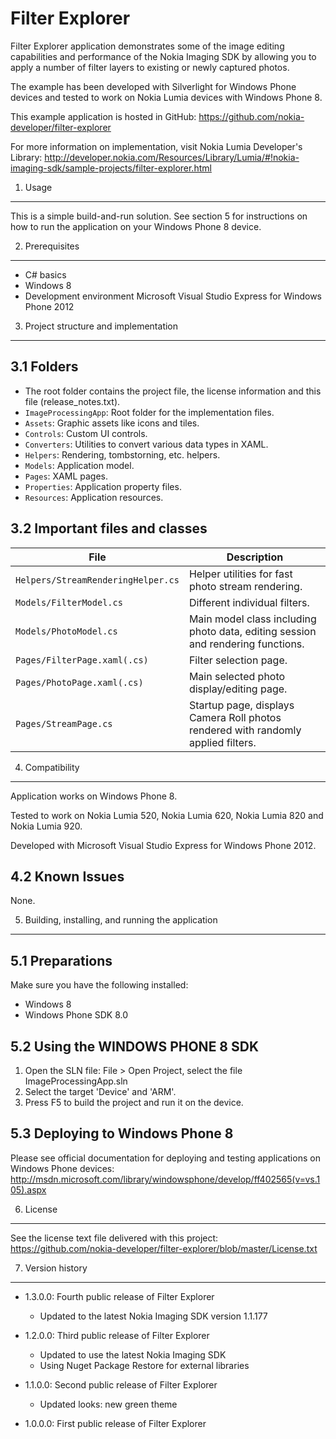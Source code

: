 Filter Explorer
===============

Filter Explorer application demonstrates some of the image editing capabilities
and performance of the Nokia Imaging SDK by allowing you to apply a number of
filter layers to existing or newly captured photos.

The example has been developed with Silverlight for Windows Phone devices
and tested to work on Nokia Lumia devices with Windows Phone 8.

This example application is hosted in GitHub:
https://github.com/nokia-developer/filter-explorer

For more information on implementation, visit Nokia Lumia
Developer's Library:
http://developer.nokia.com/Resources/Library/Lumia/#!nokia-imaging-sdk/sample-projects/filter-explorer.html


1. Usage
-------------------------------------------------------------------------------

This is a simple build-and-run solution. See section 5 for instructions on how
to run the application on your Windows Phone 8 device.


2. Prerequisites
-------------------------------------------------------------------------------

* C# basics
* Windows 8
* Development environment Microsoft Visual Studio Express for Windows Phone 2012


3. Project structure and implementation
-------------------------------------------------------------------------------

3.1 Folders
-----------

* The root folder contains the project file, the license information and this
  file (release_notes.txt).
* `ImageProcessingApp`: Root folder for the implementation files.  
 * `Assets`: Graphic assets like icons and tiles.
 * `Controls`: Custom UI controls.
 * `Converters`: Utilities to convert various data types in XAML.
 * `Helpers`: Rendering, tombstorning, etc. helpers.
 * `Models`: Application model.
 * `Pages`: XAML pages.
 * `Properties`: Application property files.
 * `Resources`: Application resources.


3.2 Important files and classes
-------------------------------

| File | Description |
| ---- | ----------- |
| `Helpers/StreamRenderingHelper.cs` | Helper utilities for fast photo stream rendering. |
| `Models/FilterModel.cs` | Different individual filters. |
| `Models/PhotoModel.cs` | Main model class including photo data, editing session and rendering functions. |
| `Pages/FilterPage.xaml(.cs)` | Filter selection page. |
| `Pages/PhotoPage.xaml(.cs)` | Main selected photo display/editing page. |
| `Pages/StreamPage.cs` | Startup page, displays Camera Roll photos rendered with randomly applied filters. |


4. Compatibility
-------------------------------------------------------------------------------

Application works on Windows Phone 8.

Tested to work on Nokia Lumia 520, Nokia Lumia 620, Nokia Lumia 820 and Nokia
Lumia 920.

Developed with Microsoft Visual Studio Express for Windows Phone 2012.


4.2 Known Issues
----------------

None.


5. Building, installing, and running the application
-------------------------------------------------------------------------------

5.1 Preparations
----------------

Make sure you have the following installed:
 * Windows 8
 * Windows Phone SDK 8.0

5.2 Using the WINDOWS PHONE 8 SDK
---------------------------------

1. Open the SLN file:
   File > Open Project, select the file ImageProcessingApp.sln
2. Select the target 'Device' and 'ARM'.
3. Press F5 to build the project and run it on the device.

5.3 Deploying to Windows Phone 8
--------------------------------

Please see official documentation for deploying and testing applications on
Windows Phone devices:
http://msdn.microsoft.com/library/windowsphone/develop/ff402565(v=vs.105).aspx


6. License
-------------------------------------------------------------------------------

See the license text file delivered with this project:
https://github.com/nokia-developer/filter-explorer/blob/master/License.txt


7. Version history
-------------------------------------------------------------------------------

* 1.3.0.0: Fourth public release of Filter Explorer
  - Updated to the latest Nokia Imaging SDK version 1.1.177

* 1.2.0.0: Third public release of Filter Explorer
  - Updated to use the latest Nokia Imaging SDK
  - Using Nuget Package Restore for external libraries

* 1.1.0.0: Second public release of Filter Explorer
  - Updated looks: new green theme
  
* 1.0.0.0: First public release of Filter Explorer

